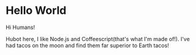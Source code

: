 # Hello World

Hi Humans!

Hubot here, I like Node.js and Coffeescript(that's what I'm made of!).
I've had tacos on the moon and find them far superior to Earth tacos!
